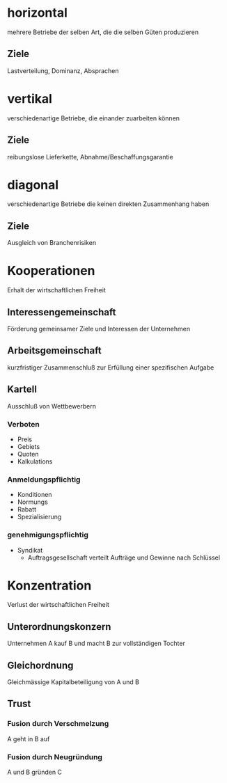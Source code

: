 # horizontal
mehrere Betriebe der selben Art, die die selben Güten produzieren
## Ziele
Lastverteilung, Dominanz, Absprachen
# vertikal
verschiedenartige Betriebe, die einander zuarbeiten können
## Ziele
reibungslose Lieferkette, Abnahme/Beschaffungsgarantie
# diagonal
verschiedenartige Betriebe die keinen direkten Zusammenhang haben
## Ziele
Ausgleich von Branchenrisiken

# Kooperationen
Erhalt der wirtschaftlichen Freiheit
## Interessengemeinschaft
Förderung gemeinsamer Ziele und Interessen der Unternehmen
## Arbeitsgemeinschaft
kurzfristiger Zusammenschluß zur Erfüllung einer spezifischen Aufgabe
## Kartell
Ausschluß von Wettbewerbern
### Verboten
- Preis
- Gebiets
- Quoten
- Kalkulations
### Anmeldungspflichtig
- Konditionen
- Normungs
- Rabatt
- Spezialisierung
### genehmigungspflichtig
- Syndikat
    - Auftragsgesellschaft verteilt Aufträge und Gewinne nach Schlüssel

# Konzentration
Verlust der wirtschaftlichen Freiheit
## Unterordnungskonzern
Unternehmen A kauf B und macht B zur vollständigen Tochter
## Gleichordnung
Gleichmässige Kapitalbeteiligung von A und B
## Trust
### Fusion durch Verschmelzung
A geht in B auf
### Fusion durch Neugründung
A und B gründen C 